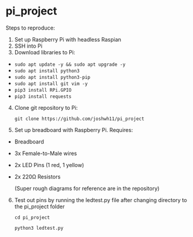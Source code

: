 # pi_project

Steps to reproduce:

1. Set up Raspberry Pi with headless Raspian
2. SSH into Pi
3. Download libraries to Pi:

* ```sudo apt update -y && sudo apt upgrade -y```
* ```sudo apt install python3```
* ```sudo apt install python3-pip```
* ```sudo apt install git vim -y```
* ```pip3 install RPi.GPIO```
* ```pip3 install requests```

4. Clone git repository to Pi:

    ```git clone https://github.com/joshwh11/pi_project```

5. Set up breadboard with Raspberry Pi. Requires:
* Breadboard
* 3x Female-to-Male wires
* 2x LED Pins (1 red, 1 yellow)
* 2x 220Ω Resistors 

    (Super rough diagrams for reference are in the repository)

6. Test out pins by running the ledtest.py file after changing directory to the pi_project folder

    ```cd pi_project```
    
    ```python3 ledtest.py```
